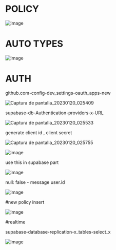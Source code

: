 # POLICY
![image](https://user-images.githubusercontent.com/93483481/213639805-cd8f3f5a-512a-46a4-941b-8b4e634ce775.png)
# AUTO TYPES 
![image](https://user-images.githubusercontent.com/93483481/213643251-45234970-ba29-491e-95af-4e14d08b8c45.png)
# AUTH 
github.com-config-dev_settings-oauth_apps-new

![Captura de pantalla_20230120_025409](https://user-images.githubusercontent.com/93483481/213645339-fde2be93-d4bd-4d32-9036-bc94125dc97e.png)

supabase-db-Authentication-providers-x-URL

![Captura de pantalla_20230120_025533](https://user-images.githubusercontent.com/93483481/213645354-b317165d-b60d-4033-a239-005b040d3c0e.png)

generate client id , client secret 

![Captura de pantalla_20230120_025755](https://user-images.githubusercontent.com/93483481/213645378-0f85edc5-b4c5-48e6-b728-b255951fe1a5.png)

![image](https://user-images.githubusercontent.com/93483481/213645938-756d73a5-0176-4eb7-a999-1742338204c0.png)

use this in supabase part 

![image](https://user-images.githubusercontent.com/93483481/213645981-7951fe9b-b06e-49b4-ade4-0c1907f56f9c.png)

null: false - message user.id

![image](https://user-images.githubusercontent.com/93483481/213671185-f0df0369-0f25-4900-9727-4f671491881d.png)

#new policy insert

![image](https://user-images.githubusercontent.com/93483481/213671708-d7581b33-65da-4ccc-9e5a-5f5112f0634c.png)

#realtime

supabase-database-replication-x_tables-select_x

![image](https://user-images.githubusercontent.com/93483481/213673269-41e7e9ef-b1cb-45e7-97e6-ba48b3474693.png)
